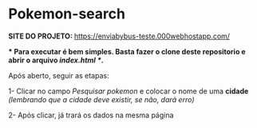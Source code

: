 # Pokemon-search
<b>SITE DO PROJETO: </b>https://enviabybus-teste.000webhostapp.com/

<b>* Para executar é bem simples. Basta fazer o clone deste repositorio e abrir o arquivo <i>index.html *</i>.</b>

Após aberto, seguir as etapas:

1- Clicar no campo <i>Pesquisar pokemon</i> e colocar o nome de uma <b> cidade </b> <i>(lembrando que a cidade deve existir, se não, dará erro)</i>
  
2- Após clicar, já trará os dados na mesma página  



